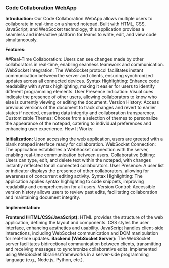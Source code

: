 ****<h3>Code Collaboration WebApp</h3>****

**Introduction:**
Our Code Collaboration WebApp allows multiple users to collaborate in real-time on a shared notepad. Built with HTML, CSS, JavaScript, and WebSocket technology, this application provides a seamless and interactive platform for teams to write, edit, and view code simultaneously.

**Features:**

##Real-Time Collaboration: Users can see changes made by other collaborators in real-time, enabling seamless teamwork and communication.
WebSocket Integration: The WebSocket protocol facilitates instant communication between the server and clients, ensuring synchronized updates across all connected devices.
Syntax Highlighting: Enhance code readability with syntax highlighting, making it easier for users to identify different programming elements.
User Presence Indication: Visual cues indicate the presence of other users, allowing collaborators to know who else is currently viewing or editing the document.
Version History: Access previous versions of the document to track changes and revert to earlier states if needed, ensuring data integrity and collaboration transparency.
Customizable Themes: Choose from a selection of themes to personalize the appearance of the notepad, catering to individual preferences and enhancing user experience.
How It Works:

**Initialization:** Upon accessing the web application, users are greeted with a blank notepad interface ready for collaboration.
WebSocket Connection: The application establishes a WebSocket connection with the server, enabling real-time communication between users.
Collaborative Editing: Users can type, edit, and delete text within the notepad, with changes instantly reflected for all connected collaborators.
User Presence: A user list or indicator displays the presence of other collaborators, allowing for awareness of concurrent editing activity.
Syntax Highlighting: The application applies syntax highlighting to code snippets, improving readability and comprehension for all users.
Version Control: Accessible version history allows users to review past edits, facilitating collaboration and maintaining document integrity.

**Implementation:**

**Frontend (HTML/CSS/JavaScript):**
HTML provides the structure of the web application, defining the layout and components.
CSS styles the user interface, enhancing aesthetics and usability.
JavaScript handles client-side interactions, including WebSocket communication and DOM manipulation for real-time updates.
**Backend (WebSocket Server):**
The WebSocket server facilitates bidirectional communication between clients, transmitting and receiving messages to synchronize collaborative edits.
Implemented using WebSocket libraries/frameworks in a server-side programming language (e.g., Node.js, Python, etc.).

